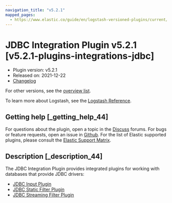 ```yaml
---
navigation_title: "v5.2.1"
mapped_pages:
  - https://www.elastic.co/guide/en/logstash-versioned-plugins/current/v5.2.1-plugins-integrations-jdbc.html
---
```


# JDBC Integration Plugin v5.2.1 [v5.2.1-plugins-integrations-jdbc]

* Plugin version: v5.2.1
* Released on: 2021-12-22
* [Changelog](https://github.com/logstash-plugins/logstash-integration-jdbc/blob/v5.2.1/CHANGELOG.md)

For other versions, see the [overview list](integration-jdbc-index.md).

To learn more about Logstash, see the [Logstash Reference](https://www.elastic.co/guide/en/logstash/current/index.html).

## Getting help [_getting_help_44]

For questions about the plugin, open a topic in the [Discuss](http://discuss.elastic.co) forums. For bugs or feature requests, open an issue in [Github](https://github.com/logstash-plugins/logstash-integration-jdbc). For the list of Elastic supported plugins, please consult the [Elastic Support Matrix](https://www.elastic.co/support/matrix#matrix_logstash_plugins).

## Description [_description_44]

The JDBC Integration Plugin provides integrated plugins for working with databases that provide JDBC drivers:

* [JDBC Input Plugin](https://www.elastic.co/guide/en/logstash/current/plugins-inputs-jdbc.html)
* [JDBC Static Filter Plugin](https://www.elastic.co/guide/en/logstash/current/plugins-filters-jdbc_static.html)
* [JDBC Streaming Filter Plugin](https://www.elastic.co/guide/en/logstash/current/plugins-filters-jdbc_streaming.html)

